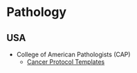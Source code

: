 # Pathology

## USA
* College of American Pathologists (CAP)
    * [Cancer Protocol Templates](https://www.cap.org/protocols-and-guidelines/cancer-reporting-tools/cancer-protocol-templates)